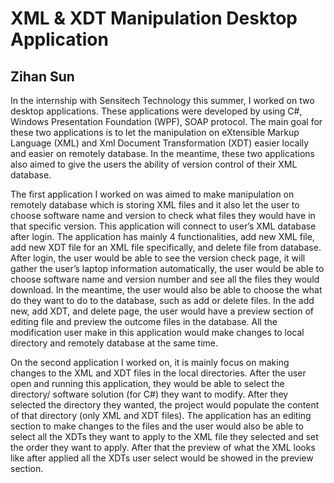 # XML & XDT Manipulation Desktop Application

## Zihan Sun

In the internship with Sensitech Technology this summer, I worked on two desktop applications. These applications were developed by using C#, Windows Presentation Foundation (WPF), SOAP protocol. The main goal for these two applications is to let the manipulation on eXtensible Markup Language (XML) and Xml Document Transformation (XDT) easier locally and easier on remotely database. In the meantime, these two applications also aimed to give the users the ability of version control of their XML database.

The first application I worked on was aimed to make manipulation on remotely database which is storing XML files and it also let the user to choose software name and version to check what files they would have in that specific version. This application will connect to user’s XML database after login. The application has mainly 4 functionalities, add new XML file, add new XDT file for an XML file specifically, and delete file from database. After login, the user would be able to see the version check page, it will gather the user’s laptop information automatically, the user would be able to choose software name and version number and see all the files they would download. In the meantime, the user would also be able to choose the what do they want to do to the database, such as add or delete files. In the add new, add XDT, and delete page, the user would have a preview section of editing file and preview the outcome files in the database. All the modification user make in this application would make changes to local directory and remotely database at the same time.

On the second application I worked on, it is mainly focus on making changes to the XML and XDT files in the local directories. After the user open and running this application, they would be able to select the directory/ software solution (for C#) they want to modify. After they selected the directory they wanted, the project would populate the content of that directory (only XML and XDT files). The application has an editing section to make changes to the files and the user would also be able to select all the XDTs they want to apply to the XML file they selected and set the order they want to apply. After that the preview of what the XML looks like after applied all the XDTs user select would be showed in the preview section.
